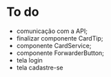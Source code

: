 # To do

- comunicação com a API;
- finalizar componente CardTip;
- componente CardService;
- componente ForwarderButton;
- tela login
- tela cadastre-se